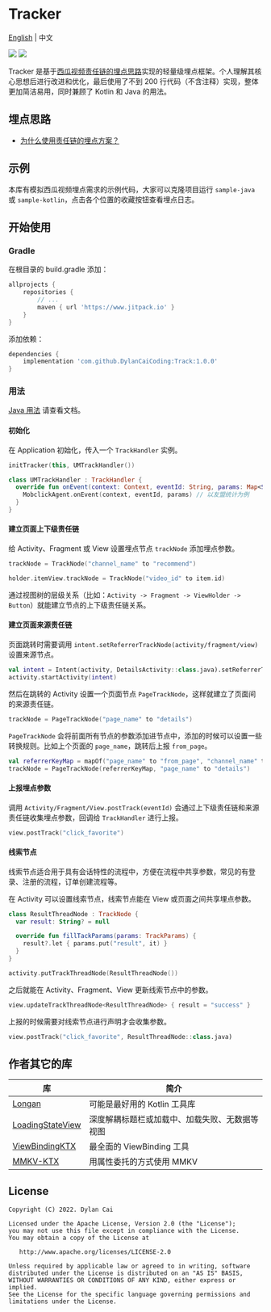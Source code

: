 # Tracker

[English](https://github.com/DylanCaiCoding/Tracker) | 中文

[![](https://www.jitpack.io/v/DylanCaiCoding/Tracker.svg)](https://www.jitpack.io/#DylanCaiCoding/Tracker) [![](https://img.shields.io/badge/License-Apache--2.0-blue.svg)](https://github.com/DylanCaiCoding/Tracker/blob/master/LICENSE)

Tracker 是基于[西瓜视频责任链的埋点思路](https://mp.weixin.qq.com/s/iMn--4FNugtH26G90N1MaQ)实现的轻量级埋点框架。个人理解其核心思想后进行改进和优化，最后使用了不到 200 行代码（不含注释）实现，整体更加简洁易用，同时兼顾了 Kotlin 和 Java 的用法。

## 埋点思路

- [为什么使用责任链的埋点方案？](https://dylancaicoding.github.io/Tracker/#/idea)

## 示例

本库有模拟西瓜视频埋点需求的示例代码，大家可以克隆项目运行 `sample-java` 或 `sample-kotlin`，点击各个位置的收藏按钮查看埋点日志。

## 开始使用

### Gradle

在根目录的 build.gradle 添加：

```groovy
allprojects {
    repositories {
        // ...
        maven { url 'https://www.jitpack.io' }
    }
}
```

添加依赖：

```groovy
dependencies {
    implementation 'com.github.DylanCaiCoding:Track:1.0.0'
}
```

### 用法

[Java 用法](https://dylancaicoding.github.io/Tracker/#/java) 请查看文档。

#### 初始化

在 Application 初始化，传入一个 `TrackHandler` 实例。

```kotlin
initTracker(this, UMTrackHandler())
```

```kotlin
class UMTrackHandler : TrackHandler {
  override fun onEvent(context: Context, eventId: String, params: Map<String, String>) {
    MobclickAgent.onEvent(context, eventId, params) // 以友盟统计为例
  }
}
```

#### 建立页面上下级责任链

给 Activity、Fragment 或 View 设置埋点节点 `trackNode` 添加埋点参数。

```kotlin
trackNode = TrackNode("channel_name" to "recommend")
```

```kotlin
holder.itemView.trackNode = TrackNode("video_id" to item.id)
```

通过视图树的层级关系（比如：`Activity -> Fragment -> ViewHolder -> Button`）就能建立节点的上下级责任链关系。

#### 建立页面来源责任链

页面跳转时需要调用 `intent.setReferrerTrackNode(activity/fragment/view)` 设置来源节点。

```kotlin
val intent = Intent(activity, DetailsActivity::class.java).setReferrerTrackNode(view)
activity.startActivity(intent)
```

然后在跳转的 Activity 设置一个页面节点 `PageTrackNode`，这样就建立了页面间的来源责任链。

```kotlin
trackNode = PageTrackNode("page_name" to "details")
```

`PageTrackNode` 会将前面所有节点的参数添加进节点中，添加的时候可以设置一些转换规则。比如上个页面的 `page_name`，跳转后上报 `from_page`。

```kotlin
val referrerKeyMap = mapOf("page_name" to "from_page", "channel_name" to "from_channel_name")
trackNode = PageTrackNode(referrerKeyMap, "page_name" to "details")
```

#### 上报埋点参数

调用 `Activity/Fragment/View.postTrack(eventId)` 会通过上下级责任链和来源责任链收集埋点参数，回调给 `TrackHandler` 进行上报。

```kotlin
view.postTrack("click_favorite")
```

#### 线索节点

线索节点适合用于具有会话特性的流程中，方便在流程中共享参数，常见的有登录、注册的流程，订单创建流程等。

在 Activity 可以设置线索节点，线索节点能在 View 或页面之间共享埋点参数。

```kotlin
class ResultThreadNode : TrackNode {
  var result: String? = null

  override fun fillTackParams(params: TrackParams) {
    result?.let { params.put("result", it) }
  }
}

activity.putTrackThreadNode(ResultThreadNode())
```

之后就能在 Activity、Fragment、View 更新线索节点中的参数。

```kotlin
view.updateTrackThreadNode<ResultThreadNode> { result = "success" }
```

上报的时候需要对线索节点进行声明才会收集参数。

```kotlin
view.postTrack("click_favorite", ResultThreadNode::class.java)
```

## 作者其它的库

| 库                                                           | 简介                                           |
| ------------------------------------------------------------ | ---------------------------------------------- |
| [Longan](https://github.com/DylanCaiCoding/Longan)           | 可能是最好用的 Kotlin 工具库      |
| [LoadingStateView](https://github.com/DylanCaiCoding/LoadingStateView) | 深度解耦标题栏或加载中、加载失败、无数据等视图 |
| [ViewBindingKTX](https://github.com/DylanCaiCoding/ViewBindingKTX) | 最全面的 ViewBinding 工具                    |
| [MMKV-KTX](https://github.com/DylanCaiCoding/MMKV-KTX)       | 用属性委托的方式使用 MMKV                            |

## License

```
Copyright (C) 2022. Dylan Cai

Licensed under the Apache License, Version 2.0 (the "License");
you may not use this file except in compliance with the License.
You may obtain a copy of the License at

   http://www.apache.org/licenses/LICENSE-2.0

Unless required by applicable law or agreed to in writing, software
distributed under the License is distributed on an "AS IS" BASIS,
WITHOUT WARRANTIES OR CONDITIONS OF ANY KIND, either express or implied.
See the License for the specific language governing permissions and
limitations under the License.
```
